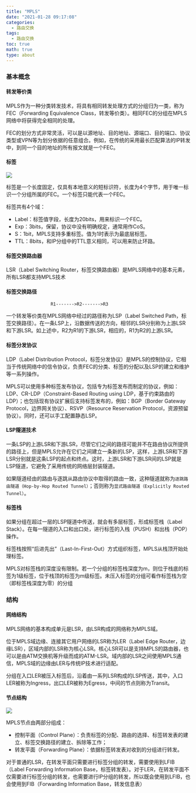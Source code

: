 ```yaml
---
title: "MPLS"
date: "2021-01-28 09:17:08"
categories:
  - 路由交换
tags:
  - 路由交换
toc: true
math: true
type: about
---
```


### 基本概念

#### 转发等价类

​	MPLS作为一种分类转发技术，将具有相同转发处理方式的分组归为一类，称为FEC（Forwarding Equivalence Class，转发等价类）。相同FEC的分组在MPLS网络中将获得完全相同的处理。

​	FEC的划分方式非常灵活，可以是以源地址、目的地址、源端口、目的端口、协议类型或VPN等为划分依据的任意组合。例如，在传统的采用最长匹配算法的IP转发中，到同一个目的地址的所有报文就是一个FEC。

#### 标签

![](/images/MPLS/1.png)

标签是一个长度固定，仅具有本地意义的短标识符，长度为4个字节，用于唯一标识一个分组所属的FEC。一个标签只能代表一个FEC。

标签共有4个域：

- Label：标签值字段，长度为20bits，用来标识一个FEC。
-  Exp：3bits，保留，协议中没有明确规定，通常用作CoS。
-  S：1bit，MPLS支持多重标签。值为1时表示为最底层标签。
-  TTL：8bits，和IP分组中的TTL意义相同，可以用来防止环路。

#### 标签交换路由器

LSR（Label Switching Router，标签交换路由器）是MPLS网络中的基本元素，所有LSR都支持MPLS技术

#### 标签交换路径

```
                 R1------->R2------->R3
```

一个转发等价类在MPLS网络中经过的路径称为LSP（Label Switched Path，标签交换路径）。在一条LSP上，沿数据传送的方向，相邻的LSR分别称为上游LSR和下游LSR。如上述中，R2为R1的下游LSR，相应的，R1为R2的上游LSR。

#### 标签分发协议

LDP（Label Distribution Protocol，标签分发协议）是MPLS的控制协议，它相当于传统网络中的信令协议，负责FEC的分类、标签的分配以及LSP的建立和维护等一系列操作。

MPLS可以使用多种标签发布协议，包括专为标签发布而制定的协议，例如：LDP、CR-LDP（Constraint-Based Routing using LDP，基于约束路由的LDP）；也包括现有协议扩展后支持标签发布的，例如：BGP（Border Gateway Protocol，边界网关协议）、RSVP（Resource Reservation Protocol，资源预留协议）。同时，还可以手工配置静态LSP。

#### LSP隧道技术

一条LSP的上游LSR和下游LSR，尽管它们之间的路径可能并不在路由协议所提供的路径上，但是MPLS允许在它们之间建立一条新的LSP，这样，上游LSR和下游LSR分别就是这条LSP的起点和终点。这时，上游LSR和下游LSR间的LSP就是LSP隧道，它避免了采用传统的网络层封装隧道。

如果隧道经由的路由与逐跳从路由协议中取得的路由一致，这种隧道就称为`逐跳路由隧道（Hop-by-Hop Routed Tunnel）`；否则称为`显式路由隧道（Explicitly Routed Tunnel）`。

#### 标签栈

如果分组在超过一层的LSP隧道中传送，就会有多层标签，形成标签栈（Label Stack）。在每一隧道的入口和出口处，进行标签的入栈（PUSH）和出栈（POP）操作。

标签栈按照“后进先出”（Last-In-First-Out）方式组织标签，MPLS从栈顶开始处理标签。

MPLS对标签栈的深度没有限制。若一个分组的标签栈深度为m，则位于栈底的标签为1级标签，位于栈顶的标签为m级标签。未压入标签的分组可看作标签栈为空（即标签栈深度为零）的分组

### 结构

#### 网络结构

MPLS网络的基本构成单元是LSR，由LSR构成的网络称为MPLS域。

位于MPLS域边缘、连接其它用户网络的LSR称为LER（Label Edge Router，边缘LSR），区域内部的LSR称为核心LSR。核心LSR可以是支持MPLS的路由器，也可以是由ATM交换机等升级而成的ATM-LSR。域内部的LSR之间使用MPLS通信，MPLS域的边缘由LER与传统IP技术进行适配。

分组在入口LER被压入标签后，沿着由一系列LSR构成的LSP传送，其中，入口LER被称为Ingress，出口LER被称为Egress，中间的节点则称为Transit。

#### 节点结构

![](/images/MPLS/2.png)

MPLS节点由两部分组成：

- 控制平面（Control Plane）：负责标签的分配、路由的选择、标签转发表的建立、标签交换路径的建立、拆除等工作；
- 转发平面（Forwarding Plane）：依据标签转发表对收到的分组进行转发。

对于普通的LSR，在转发平面只需要进行标签分组的转发，需要使用到LFIB（Label Forwarding Information Base，标签转发表）。对于LER，在转发平面不仅需要进行标签分组的转发，也需要进行IP分组的转发，所以既会使用到LFIB，也会使用到FIB（Forwarding Information Base，转发信息表）
